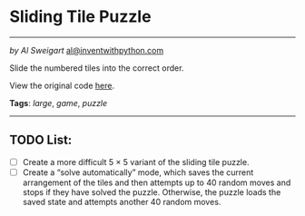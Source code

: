 # Sliding Tile Puzzle
___
_by Al Sweigart_ [al@inventwithpython.com](mailto:al@inventwithpython.com)

Slide the numbered tiles into the correct order.

View the original code [here](https://nostarch.com/big-book-small-python-projects).

**Tags**: _large_, _game_, _puzzle_ 
___

## TODO List:

* [ ] Create a more difficult 5 × 5 variant of the sliding tile puzzle.
* [ ] Create a “solve automatically” mode, which saves the current arrangement of the tiles and then attempts up to 40 random moves and stops if they have solved the puzzle. Otherwise, the puzzle loads the saved state and attempts another 40 random moves.
